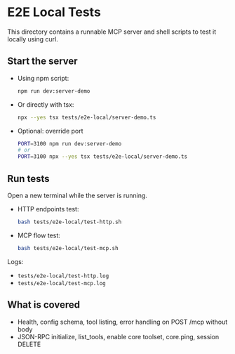 # E2E Local Tests

This directory contains a runnable MCP server and shell scripts to test it locally using curl.

## Start the server

- Using npm script:
  ```bash
  npm run dev:server-demo
  ```
- Or directly with tsx:
  ```bash
  npx --yes tsx tests/e2e-local/server-demo.ts
  ```
- Optional: override port
  ```bash
  PORT=3100 npm run dev:server-demo
  # or
  PORT=3100 npx --yes tsx tests/e2e-local/server-demo.ts
  ```

## Run tests

Open a new terminal while the server is running.

- HTTP endpoints test:
  ```bash
  bash tests/e2e-local/test-http.sh
  ```
- MCP flow test:
  ```bash
  bash tests/e2e-local/test-mcp.sh
  ```

Logs:

- `tests/e2e-local/test-http.log`
- `tests/e2e-local/test-mcp.log`

## What is covered

- Health, config schema, tool listing, error handling on POST /mcp without body
- JSON-RPC initialize, list_tools, enable core toolset, core.ping, session DELETE
